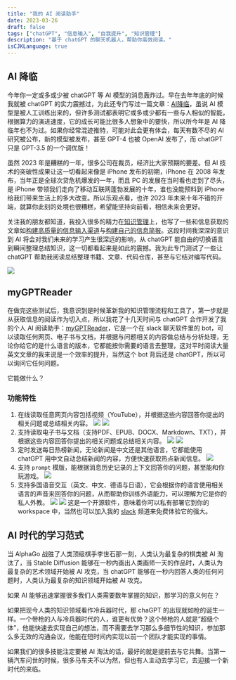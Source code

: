 ```yaml
---
title: "我的 AI 阅读助手"
date: 2023-03-26
draft: false
tags: ["chatGPT", "信息输入", "自我提升", "知识管理"]
description: "基于 chatGPT 的聊天机器人，帮助你高效阅读。"
isCJKLanguage: true
---
```


## AI 降临

今年你一定或多或少被 chatGPT 等 AI 模型的消息轰炸过。早在去年年底的时候我就被 chatGPT 的实力震撼过，为此还专门写过一篇文章：[AI降临](/self/ai-arrival/)，虽说 AI 模型是被人工训练出来的，但许多测试都表明它或多或少都有一些与人相似的智能，根据算力的演进速度，它的成长可能比很多人想象中的要快，所以所今年是 AI 降临年也不为过。如果你经常混迹推特，可能对此会更有体会，每天有数不尽的 AI 研究被公布，新的模型被发布，甚至 GPT-4 也被 OpenAI 发布了，而 chatGPT 只是 GPT-3.5 的一个调优版！

虽然 2023 年是糟糕的一年，很多公司在裁员，经济比大家预期的要差。但 AI 技术的突破性成果让这一切看起来像是 iPhone 发布的初期，iPhone 在 2008 年发布，当年正是全球次贷危机爆发的一年，而且 PC 的发展在当时看也走到了尽头，是 iPhone 带领我们走向了移动互联网蓬勃发展的十年，谁也没能预料到 iPhone 给我们带来生活上的多大改变。所以乐观点看，也许 2023 年未来十年不错的开端，就算你此刻的处境也很糟糕，希望能坚持向前看，相信未来会更好。

关注我的朋友都知道，我投入很多的精力在[知识管理](/tags/知识管理/)上，也写了一些和信息获取的文章如[构建高质量的信息输入渠道](/self/my-info-input-channel/)与[构建自己的信息简报](/self/use-rss-email-read/)。这段时间我深深的意识到 AI 将会对我们未来的学习产生很深远的影响，从 chatGPT 能自由的切换语言到瞬间整理总结知识，这一切都看起来是如此的震撼。我为此专门测试了一些让 chatGPT 帮助我阅读总结整理书籍、文章、代码仓库，甚至与它结对编写代码。

![](https://img.bmpi.dev/a7714959-4d86-c666-37b7-970496409b4e.png)

## myGPTReader

在做完这些测试后，我意识到是时候革新我的知识管理流程和工具了，第一步就是从获取信息的阅读作为切入点，所以我花了十几天时间与 chatGPT 合作开发了我的个人 AI 阅读助手：[myGPTReader](https://github.com/madawei2699/myGPTReader)，它是一个在 slack 聊天软件里的 bot，可以读取任何网页、电子书与文档，并根据与问题相关的内容做总结与分析处理，无论你给它的是什么语言的版本，它都能按你需要的语言去整理，这对平时阅读大量英文文章的我来说是一个效率的提升，当然这个 bot 背后还是 chatGPT，所以可以询问它任何问题。

它能做什么？

### 功能特性

1. 在线读取任意网页内容包括视频（YouTube），并根据这些内容回答你提出的相关问题或总结相关内容。
   ![](https://img.bmpi.dev/my-gpt-reader-read-web-page-1.gif)
   ![](https://img.bmpi.dev/my-gpt-reader-read-web-page-2.gif)
2. 支持读取电子书与文档（支持PDF、EPUB、DOCX、Markdown、TXT），并根据这些内容回答你提出的相关问题或总结相关内容。
   ![](https://img.bmpi.dev/my-gpt-reader-read-pdf-1.gif)
   ![](https://img.bmpi.dev/my-gpt-reader-read-epub-1.gif)
3. 定时发送每日热榜新闻，无论新闻是中文还是其他语言，它都能使用 chatGPT 用中文自动总结新闻的内容，方便快速获取热点新闻信息。
   ![](https://img.bmpi.dev/my-gpt-reader-read-hot-news-1.gif)
4. 支持 `prompt` 模版，能根据消息历史记录的上下文回答你的问题，甚至能和你玩游戏。
   ![](https://img.bmpi.dev/my-gpt-reader-prompt-template-1.gif)
5. 支持多国语音交互（英文、中文、德语与日语），它会根据你的语言使用相关语言的声音来回答你的问题，从而帮助你训练外语能力，可以理解为它是你的私人外教。
   ![](https://img.bmpi.dev/my-gpt-reader-voice-1.gif)
   ![](https://img.bmpi.dev/my-gpt-reader-voice-2.gif)
这是一个开源软件，意味着你可以私有部署它到你的 workspace 中，当然也可以加入我的 [slack](https://slack-redirect.i365.tech/) 频道来免费体验它的强大。

## AI 时代的学习范式

当 AlphaGo 战胜了人类顶级棋手李世石那一刻，人类认为最复杂的棋类被 AI 淘汰了，当 Stable Diffusion 能够在一秒内画出人类画师一天的作品时，人类认为最复杂的艺术领域开始被 AI 攻克，当 chatGPT 能够在一秒内回答人类的任何问题时，人类认为最复杂的知识领域开始被 AI 攻克。

如果 AI 能够迅速掌握很多我们人类需要数年掌握的知识，那学习的意义何在？

如果把现今人类的知识领域看作冷兵器时代，那 chaGPT 的出现就如枪的诞生一样。一个带枪的人与冷兵器时代的人，谁更有优势？这个带枪的人就是<q>超级个体</q>，他能快速去实现自己的想法，而不需要去学习那么多细节性的知识，参加那么多无效的沟通会议，他能在短时间内实现以前一个团队才能实现的事情。

如果我们的很多技能注定要被 AI 淘汰的话，最好的就是提前去与它共舞。当第一辆汽车问世的时候，很多马车夫不以为然，但也有人主动去学习它，去迎接一个新时代的来临。
